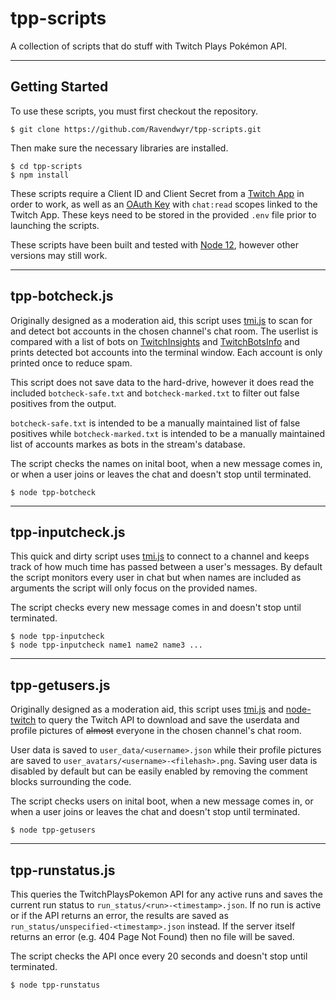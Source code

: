# tpp-scripts
A collection of scripts that do stuff with Twitch Plays Pokémon API.

***

## Getting Started

To use these scripts, you must first checkout the repository.

    $ git clone https://github.com/Ravendwyr/tpp-scripts.git

Then make sure the necessary libraries are installed.

    $ cd tpp-scripts
    $ npm install

These scripts require a Client ID and Client Secret from a [Twitch App](https://dev.twitch.tv/console) in order to work, as well as an [OAuth Key](https://twitchtokengenerator.com/) with `chat:read` scopes linked to the Twitch App.  These keys need to be stored in the provided `.env` file prior to launching the scripts.

These scripts have been built and tested with [Node 12](https://nodejs.org/dist/latest-v12.x/), however other versions may still work.

***

## tpp-botcheck.js

Originally designed as a moderation aid, this script uses [tmi.js](https://www.npmjs.com/package/tmi.js) to scan for and detect bot accounts in the chosen channel's chat room.  The userlist is compared with a list of bots on [TwitchInsights](https://twitchinsights.net/bots) and [TwitchBotsInfo](https://twitchbots.info/bots) and prints detected bot accounts into the terminal window.  Each account is only printed once to reduce spam.

This script does not save data to the hard-drive, however it does read the included `botcheck-safe.txt` and `botcheck-marked.txt` to filter out false positives from the output.

`botcheck-safe.txt` is intended to be a manually maintained list of false positives while `botcheck-marked.txt` is intended to be a manually maintained list of accounts markes as bots in the stream's database.

The script checks the names on inital boot, when a new message comes in, or when a user joins or leaves the chat and doesn't stop until terminated.

    $ node tpp-botcheck

***

## tpp-inputcheck.js

This quick and dirty script uses [tmi.js](https://www.npmjs.com/package/tmi.js) to connect to a channel and keeps track of how much time has passed between a user's messages.  By default the script monitors every user in chat but when names are included as arguments the script will only focus on the provided names.

The script checks every new message comes in and doesn't stop until terminated.

    $ node tpp-inputcheck
    $ node tpp-inputcheck name1 name2 name3 ...

***

## tpp-getusers.js

Originally designed as a moderation aid, this script uses [tmi.js](https://www.npmjs.com/package/tmi.js) and [node-twitch](https://www.npmjs.com/package/node-twitch) to query the Twitch API to download and save the userdata and profile pictures of ~~almost~~ everyone in the chosen channel's chat room.

User data is saved to `user_data/<username>.json` while their profile pictures are saved to `user_avatars/<username>-<filehash>.png`.  Saving user data is disabled by default but can be easily enabled by removing the comment blocks surrounding the code.

The script checks users on inital boot, when a new message comes in, or when a user joins or leaves the chat and doesn't stop until terminated.

    $ node tpp-getusers

***

## tpp-runstatus.js

This queries the TwitchPlaysPokemon API for any active runs and saves the current run status to `run_status/<run>-<timestamp>.json`.  If no run is active or if the API returns an error, the results are saved as `run_status/unspecified-<timestamp>.json` instead.  If the server itself returns an error (e.g. 404 Page Not Found) then no file will be saved.

The script checks the API once every 20 seconds and doesn't stop until terminated.

    $ node tpp-runstatus
